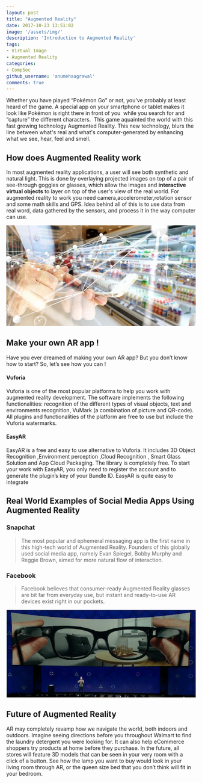```yaml
---
layout: post
title: "Augmented Reality"
date: 2017-10-23 13:51:02
image: '/assets/img/'
description: 'Introduction to Augmented Reality'
tags:
- Virtual Image
- Augmented Reality
categories:
- CompSoc
github_username: 'anumehaagrawal'
comments: true
---
```

Whether you have played “Pokémon Go” or not, you’ve probably at least heard of the game. A special app on your smartphone or tablet makes it look like Pokémon is right there in front of you  while you search for and “capture” the different characters.  This game aquainted the world with this fast growing technology Augmented Reality. This new technology, blurs the line between what's real and what's computer-generated by enhancing what we see, hear, feel and smell.

## How does Augmented Reality work

In most augmented reality applications, a user will see both synthetic and natural light. This is done by overlaying projected images on top of a pair of see-through goggles or glasses, which allow the images and **interactive virtual objects** to layer on top of the user's view of the real world.
For augmented reality to work you need camera,accelerometer,rotation sensor and some math skills and GPS. Idea behind all of this is to use data from real word, data gathered by the sensors, and process it in the way computer can use.

![Augmented1](/blog/assets/img/augmented-reality/Augmented1.jpg)

## Make your own AR app !

Have you ever dreamed of making your own AR app? But you don’t know how to start? So, let’s see how you can !
#### Vuforia
Vuforia is one of the most popular platforms to help you work with augmented reality development. The software implements the following functionalities: recognition of the different types of visual objects, text and environments recognition, VuMark (a combination of picture and QR-code). All plugins and functionalities of the platform are free to use but include the Vuforia watermarks.

#### EasyAR
EasyAR is a free and easy to use alternative to Vuforia. It includes 3D Object Recognition ,Environment perception ,Cloud Recognition ,
Smart Glass Solution and App Cloud Packaging. The library is completely free. To start your work with EasyAR, you only need to register the account and to generate the plugin’s key of your Bundle ID. EasyAR is quite easy to integrate


## Real World Examples of Social Media Apps Using Augmented Reality

### Snapchat

> The most popular and ephemeral messaging app is the first name in this high-tech world of Augmented Reality. Founders of this globally used social media app, namely Evan Spiegel, Bobby Murphy and Reggie Brown, aimed for more natural flow of interaction.

### Facebook

>Facebook believes that consumer-ready Augmented Reality glasses are bit far from everyday use, but instant and ready-to-use AR devices exist right in our pockets.

![Facebook](/blog/assets/img/augmented-reality/Facebook.jpg)

## Future of Augmented Reality

AR may completely revamp how we navigate the world, both indoors and outdoors. Imagine seeing directions before you throughout Walmart to find the laundry detergent you were looking for. It can also help eCommerce shoppers try products at home before they purchase. 
In the future, all stores will feature 3D models that can be seen in your very room with a click of a button. See how the lamp you want to buy would look in your living room through AR, or the queen size bed that you don’t think will fit in your bedroom.
